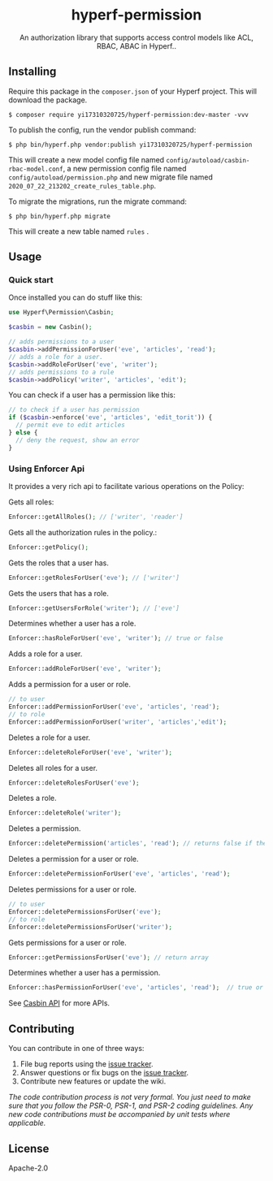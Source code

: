 <h1 align="center"> hyperf-permission </h1>

<p align="center"> An authorization library that supports access control models like ACL, RBAC, ABAC in Hyperf..</p>


## Installing

Require this package in the `composer.json` of your Hyperf project. This will download the package.

```shell
$ composer require yi17310320725/hyperf-permission:dev-master -vvv
```

To publish the config, run the vendor publish command:

```shell
$ php bin/hyperf.php vendor:publish yi17310320725/hyperf-permission
```

This will create a new model config file named `config/autoload/casbin-rbac-model.conf`,  a new permission config file named `config/autoload/permission.php` and new migrate file named `2020_07_22_213202_create_rules_table.php`.

To migrate the migrations, run the migrate command:

```shell
$ php bin/hyperf.php migrate
```

This will create a new table named `rules` .

## Usage

### Quick start

Once installed you can do stuff like this:

```php
use Hyperf\Permission\Casbin;

$casbin = new Casbin();

// adds permissions to a user
$casbin->addPermissionForUser('eve', 'articles', 'read');
// adds a role for a user.
$casbin->addRoleForUser('eve', 'writer');
// adds permissions to a rule
$casbin->addPolicy('writer', 'articles', 'edit');
```

You can check if a user has a permission like this:

```php
// to check if a user has permission
if ($casbin->enforce('eve', 'articles', 'edit_torit')) {
  // permit eve to edit articles
} else {
  // deny the request, show an error
}
```

### Using Enforcer Api

It provides a very rich api to facilitate various operations on the Policy:

Gets all roles:

```php
Enforcer::getAllRoles(); // ['writer', 'reader']
```

Gets all the authorization rules in the policy.:

```php
Enforcer::getPolicy();
```

Gets the roles that a user has.

```php
Enforcer::getRolesForUser('eve'); // ['writer']
```

Gets the users that has a role.

```php
Enforcer::getUsersForRole('writer'); // ['eve']
```

Determines whether a user has a role.

```php
Enforcer::hasRoleForUser('eve', 'writer'); // true or false
```

Adds a role for a user.

```php
Enforcer::addRoleForUser('eve', 'writer');
```

Adds a permission for a user or role.

```php
// to user
Enforcer::addPermissionForUser('eve', 'articles', 'read');
// to role
Enforcer::addPermissionForUser('writer', 'articles','edit');
```

Deletes a role for a user.

```php
Enforcer::deleteRoleForUser('eve', 'writer');
```

Deletes all roles for a user.

```php
Enforcer::deleteRolesForUser('eve');
```

Deletes a role.

```php
Enforcer::deleteRole('writer');
```

Deletes a permission.

```php
Enforcer::deletePermission('articles', 'read'); // returns false if the permission does not exist (aka not affected).
```

Deletes a permission for a user or role.

```php
Enforcer::deletePermissionForUser('eve', 'articles', 'read');
```

Deletes permissions for a user or role.

```php
// to user
Enforcer::deletePermissionsForUser('eve');
// to role
Enforcer::deletePermissionsForUser('writer');
```

Gets permissions for a user or role.

```php
Enforcer::getPermissionsForUser('eve'); // return array
```

Determines whether a user has a permission.

```php
Enforcer::hasPermissionForUser('eve', 'articles', 'read');  // true or false
```

See [Casbin API](https://casbin.org/docs/en/management-api) for more APIs.

## Contributing

You can contribute in one of three ways:

1. File bug reports using the [issue tracker](https://github.com/yi17310320725/hyperf-authz/issues).
2. Answer questions or fix bugs on the [issue tracker](https://github.com/yi17310320725/hyperf-authz/issues).
3. Contribute new features or update the wiki.

_The code contribution process is not very formal. You just need to make sure that you follow the PSR-0, PSR-1, and PSR-2 coding guidelines. Any new code contributions must be accompanied by unit tests where applicable._

## License

Apache-2.0
